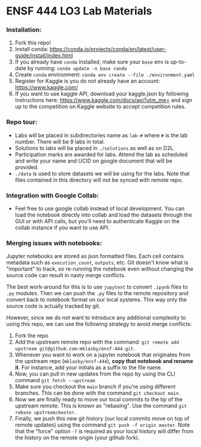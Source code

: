 # ENSF 444 LO3 Lab Materials

### Installation:
1. Fork this repo!
2. Install conda: https://conda.io/projects/conda/en/latest/user-guide/install/index.html
3. If you already have `conda` installed, make sure your `base` env is up-to-date by running: `conda update -n base conda`
4. Create `conda` environment: `conda env create --file ./environment.yaml`
5. Register for Kaggle is you do not already have an account: https://www.kaggle.com/ 
6. If you want to use kaggle API, download your kaggle.json by following instructions here: https://www.kaggle.com/docs/api?utm_me= and sign up to the competition on Kaggle website to accept competition rules. 

### Repo tour:
* Labs will be placed in subdirectories name as `lab-#` where `#` is the lab number. There will be 9 labs in total.
* Solutions to labs will be placed in `./solutions` as well as on D2L. 
* Participation marks are awarded for labs. Attend the lab as scheduled and write your name and UCID on google document that will be provided. 
* `./data` is used to store datasets we will be using for the labs. Note that files contained in this directory will not be synced with remote repo. 

### Integration with Google Collab:
* Feel free to use google collab instead of local development. You can load the notebook directly into collab and load the datasets through the GUI or with API calls, but you'll need to authenticate Kaggle on the collab instance if you want to use API. 

### Merging issues with notebooks:
Jupyter notebooks are stored as json formatted files. Each cell contains metadata such as `execution_count`, `outputs`, etc. Git doesn't know what is "important" to track, so re-running the notebook even without changing the source code can result in nasty merge conflicts. 

The best work-around for this is to use `jupytext` to convert `.ipynb` files to `.py` modules. Then we can push the `.py` files to the remote repository and convert back to notebook format on our local systems. This way only the source code is actually tracked by git. 

However, since we do not want to introduce any additional complexity to using this repo, we can use the following strategy to avoid merge conflicts:
1. Fork the repo
2. Add the upstream remote repo with the command: `git remote add upstream git@github.com:mklasby/ensf-444.git`. 
3. Whenever you want to work on a jupyter notebook that originates from the upstream repo (`mklasby/ensf-444`), **copy that notebook and rename it**. For instance, add your initials as a suffix to the file name. 
4. Now, you can pull in new updates from the repo by using the CLI command `git fetch --upstream`
5. Make sure you checkout the `main` branch if you're using different branches. This can be done with the command `git checkout main`.
6. Now we are finally ready to move our local commits to the tip of the upstream remote. This is known as "rebasing". Use the command `git rebase upstream/master`. 
7. Finally, we push this new git history (our local commits move on top of remote updates) using the command `git push -f origin master`. Note that the "force" option `-f` is required as your local history will differ from the history on the remote origin (your github fork).